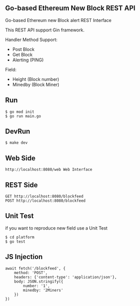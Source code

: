 ## Go-based Ethereum New Block REST API

Go-based Ethereum new Block alert REST Interface

This REST API support Gin framework.

Handler Method Support:

- Post Block
- Get Block
- Alerting (PING)

Field:

- Height  (Block number)
- Minedby (Block Miner)

## Run

```shell
$ go mod init
$ go run main.go
```

## DevRun

```shell
$ make dev
```

## Web Side

```shell
http://localhost:8080/web Web Interface 
```

## REST Side

```shell
GET http://localhost:8080/blockfeed
POST http://localhost:8080/blockfeed
```

## Unit Test
if you want to reproduce new field use a Unit Test

```shell
$ cd platform
$ go test
```

## JS Injection

```shell
await fetch('/blockfeed', {
	method: 'POST',
	headers: {'content-type': 'application/json'},
	body: JSON.stringify({
		number: '1',
		minedby: '2Miners'
	})
})
```
